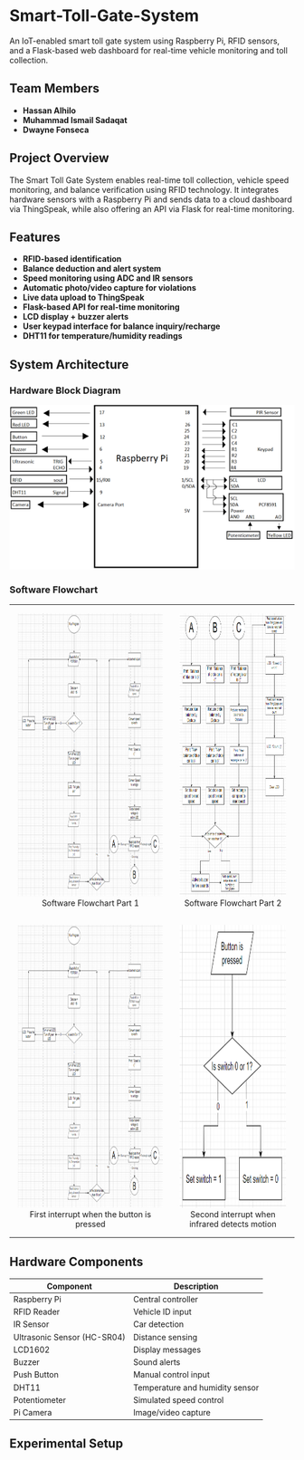 # Smart-Toll-Gate-System
An IoT-enabled smart toll gate system using Raspberry Pi, RFID sensors, and a Flask-based web dashboard for real-time vehicle monitoring and toll collection.

## Team Members

- **Hassan Alhilo**
- **Muhammad Ismail Sadaqat**
- **Dwayne Fonseca**

## Project Overview

The Smart Toll Gate System enables real-time toll collection, vehicle speed monitoring, and balance verification using RFID technology. It integrates hardware sensors with a Raspberry Pi and sends data to a cloud dashboard via ThingSpeak, while also offering an API via Flask for real-time monitoring.

## Features

- **RFID-based identification**
- **Balance deduction and alert system**
- **Speed monitoring using ADC and IR sensors**
- **Automatic photo/video capture for violations**
- **Live data upload to ThingSpeak**
- **Flask-based API for real-time monitoring**
- **LCD display + buzzer alerts**
- **User keypad interface for balance inquiry/recharge**
- **DHT11 for temperature/humidity readings**

## System Architecture

### Hardware Block Diagram
![Hardware Block Diagram](https://github.com/Ismail-Sadaqat/Smart-Toll-Gate-System/blob/b481221d50a3c54539407ac0c028a07773ec220c/Hardware-and-Software-Diagrams/Hardware%20diagram%20of%20Smart%20Toll%20Gate.png)

### Software Flowchart

<table>
  <tr>
    <td align="center" style="padding: 15px;">
      <img src="https://github.com/Ismail-Sadaqat/Smart-Toll-Gate-System/blob/b481221d50a3c54539407ac0c028a07773ec220c/Hardware-and-Software-Diagrams/Flowchart%20for%20first%20half%20of%20main%20program%20loop.png?raw=true" alt="Software Flowchart Part 1" height = "500">
      <br>
      Software Flowchart Part 1
    </td>
    <td align="center" style="padding: 15px;">
      <img src="https://github.com/Ismail-Sadaqat/Smart-Toll-Gate-System/blob/b481221d50a3c54539407ac0c028a07773ec220c/Hardware-and-Software-Diagrams/Flowchart%20of%20second%20half%20of%20main%20program%20loop.png" alt="Software Flowchart Part 2" height = "500">
      <br>
      Software Flowchart Part 2
    </td>
  </tr>
  <tr>
    <td align="center" style="padding: 15px;">
      <img src="https://github.com/Ismail-Sadaqat/Smart-Toll-Gate-System/blob/95074aacdafcf5330fd207e8c60dd10276eaef57/Hardware-and-Software-Diagrams/Flowchart%20for%20first%20half%20of%20main%20program%20loop.png" alt="First interrupt when the button is pressed" height = "500">
      <br>
      First interrupt when the button is pressed
    </td>
    <td align="center" style="padding: 15px;">
      <img src="https://github.com/Ismail-Sadaqat/Smart-Toll-Gate-System/blob/95074aacdafcf5330fd207e8c60dd10276eaef57/Hardware-and-Software-Diagrams/Flowchart%20for%20first%20interrupt%20when%20the%20button%20is%20pressed.png" alt="Second interrupt when infrared detects motion" height = "500">
      <br>
      Second interrupt when infrared detects motion
    </td>
  </tr>
</table>

## Hardware Components

| Component       | Description                       |
|----------------|-----------------------------------|
| Raspberry Pi   | Central controller                |
| RFID Reader    | Vehicle ID input                  |
| IR Sensor      | Car detection                     |
| Ultrasonic Sensor (HC-SR04) | Distance sensing      |
| LCD1602        | Display messages                  |
| Buzzer         | Sound alerts                      |
| Push Button    | Manual control input              |
| DHT11          | Temperature and humidity sensor   |
| Potentiometer  | Simulated speed control           |
| Pi Camera      | Image/video capture               |


## Experimental Setup




